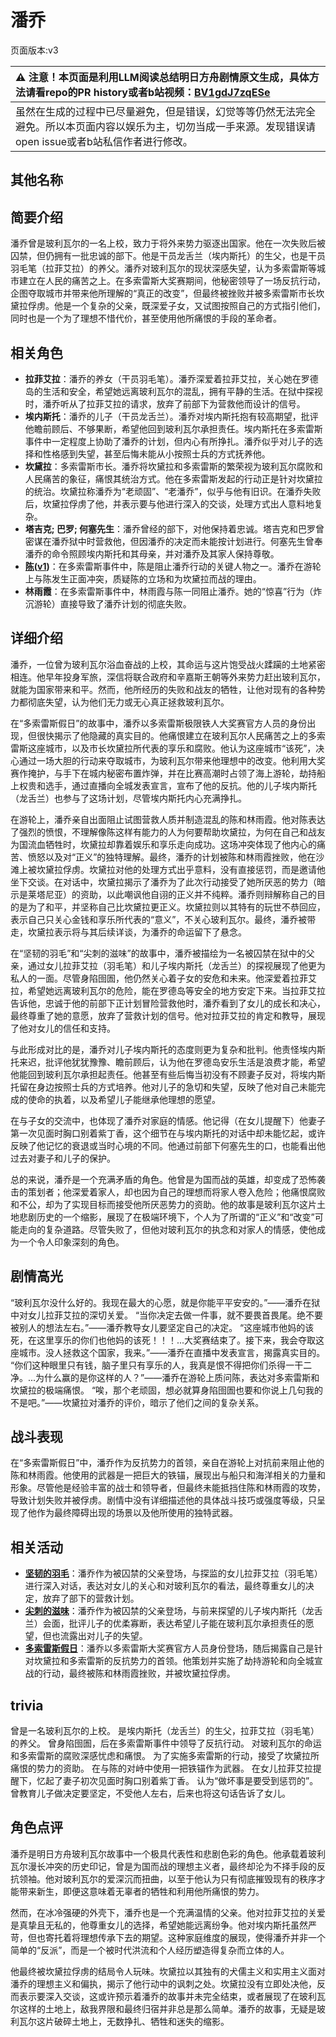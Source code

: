 # 潘乔
页面版本:v3
 

| :warning: 注意！本页面是利用LLM阅读总结明日方舟剧情原文生成，具体方法请看repo的PR history或者b站视频：[BV1gdJ7zqESe](https://www.bilibili.com/video/BV1gdJ7zqESe/)         |
|:----------------------------|
| 虽然在生成的过程中已尽量避免，但是错误，幻觉等等仍然无法完全避免。所以本页面内容以娱乐为主，切勿当成一手来源。发现错误请open issue或者b站私信作者进行修改。|



## 其他名称

## 简要介绍
潘乔曾是玻利瓦尔的一名上校，致力于将外来势力驱逐出国家。他在一次失败后被囚禁，但仍拥有一批忠诚的部下。他是干员龙舌兰（埃内斯托）的生父，也是干员羽毛笔（拉菲艾拉）的养父。潘乔对玻利瓦尔的现状深感失望，认为多索雷斯等城市建立在人民的痛苦之上。在多索雷斯大奖赛期间，他秘密领导了一场反抗行动，企图夺取城市并带来他所理解的“真正的改变”，但最终被挫败并被多索雷斯市长坎黛拉俘虏。他是一个复杂的父亲，既深爱子女，又试图按照自己的方式指引他们，同时也是一个为了理想不惜代价，甚至使用他所痛恨的手段的革命者。
## 相关角色
-   **拉菲艾拉**：潘乔的养女（干员羽毛笔）。潘乔深爱着拉菲艾拉，关心她在罗德岛的生活和安全，希望她远离玻利瓦尔的混乱，拥有平静的生活。在狱中探视时，潘乔听从了拉菲艾拉的请求，放弃了前部下为营救他而设计的信号。
-   **埃内斯托**：潘乔的儿子（干员龙舌兰）。潘乔对埃内斯托抱有较高期望，批评他瞻前顾后、不够果断，希望他回到玻利瓦尔承担责任。埃内斯托在多索雷斯事件中一定程度上协助了潘乔的计划，但内心有所挣扎。潘乔似乎对儿子的选择和性格感到失望，甚至后悔未能从小按照士兵的方式抚养他。
-   **坎黛拉**：多索雷斯市长。潘乔将坎黛拉和多索雷斯的繁荣视为玻利瓦尔腐败和人民痛苦的象征，痛恨其统治方式。他在多索雷斯发起的行动正是针对坎黛拉的统治。坎黛拉称潘乔为“老顽固”、“老潘乔”，似乎与他有旧识。在潘乔失败后，坎黛拉俘虏了他，并表示要与他进行深入的交谈，处理方式出人意料地复杂。
-   **塔吉克; 巴罗; 何塞先生**：潘乔曾经的部下，对他保持着忠诚。塔吉克和巴罗曾密谋在潘乔狱中时营救他，但因潘乔的决定而未能按计划进行。何塞先生曾奉潘乔的命令照顾埃内斯托和其母亲，并对潘乔及其家人保持尊敬。
-   **[陈](char_010_chen.md)([v1](../chars/char_010_chen.md))**：在多索雷斯事件中，陈是阻止潘乔行动的关键人物之一。潘乔在游轮上与陈发生正面冲突，质疑陈的立场和为坎黛拉而战的理由。
-   **林雨霞**：在多索雷斯事件中，林雨霞与陈一同阻止潘乔。她的“惊喜”行为（炸沉游轮）直接导致了潘乔计划的彻底失败。
## 详细介绍
潘乔，一位曾为玻利瓦尔浴血奋战的上校，其命运与这片饱受战火蹂躏的土地紧密相连。他早年投身军旅，深信将联合政府和辛嘉斯王朝等外来势力赶出玻利瓦尔，就能为国家带来和平。然而，他所经历的失败和战友的牺牲，让他对现有的各种势力都彻底失望，认为他们无力或无心真正拯救玻利瓦尔。

在“多索雷斯假日”的故事中，潘乔以多索雷斯极限铁人大奖赛官方人员的身份出现，但很快揭示了他隐藏的真实目的。他痛恨建立在玻利瓦尔人民痛苦之上的多索雷斯这座城市，以及市长坎黛拉所代表的享乐和腐败。他认为这座城市“该死”，决心通过一场大胆的行动来夺取城市，为玻利瓦尔带来他理想中的改变。他利用大奖赛作掩护，与手下在城内秘密布置炸弹，并在比赛高潮时占领了海上游轮，劫持船上权贵和选手，通过直播向全城发表宣言，宣布了他的反抗。他的儿子埃内斯托（龙舌兰）也参与了这场计划，尽管埃内斯托内心充满挣扎。

在游轮上，潘乔亲自出面阻止试图营救人质并制造混乱的陈和林雨霞。他对陈表达了强烈的愤恨，不理解像陈这样有能力的人为何要帮助坎黛拉，为何在自己和战友为国流血牺牲时，坎黛拉却靠着娱乐和享乐走向成功。这场冲突体现了他内心的痛苦、愤怒以及对“正义”的独特理解。最终，潘乔的计划被陈和林雨霞挫败，他在沙滩上被坎黛拉俘虏。坎黛拉对他的处理方式出乎意料，没有直接惩罚，而是邀请他坐下交谈。在对话中，坎黛拉揭示了潘乔为了此次行动接受了她所厌恶的势力（暗示是莱塔尼亚）的资助，以此嘲讽他自诩的正义并不纯粹。潘乔则辩解称自己的目的是为了和平，并坚称自己比坎黛拉更正义。坎黛拉则以其特有的玩世不恭回应，表示自己只关心金钱和享乐所代表的“意义”，不关心玻利瓦尔。最终，潘乔被带走，坎黛拉表示将与其后续详谈，为潘乔的命运留下了悬念。

在“坚韧的羽毛”和“尖刺的滋味”的故事中，潘乔被描绘为一名被囚禁在狱中的父亲，通过女儿拉菲艾拉（羽毛笔）和儿子埃内斯托（龙舌兰）的探视展现了他更为私人的一面。尽管身陷囹圄，他仍然关心着子女的安危和未来。他深爱着拉菲艾拉，希望她远离玻利瓦尔的危险，能在罗德岛等安全的地方安定下来。当拉菲艾拉告诉他，忠诚于他的前部下正计划冒险营救他时，潘乔看到了女儿的成长和决心，最终尊重了她的意愿，放弃了营救计划的信号。他对拉菲艾拉的肯定和教导，展现了他对女儿的信任和支持。

与此形成对比的是，潘乔对儿子埃内斯托的态度则更为复杂和批判。他责怪埃内斯托来迟，批评他犹犹豫豫、瞻前顾后，认为他在罗德岛安乐生活是浪费才能，希望他能回到玻利瓦尔承担起责任。他甚至有些后悔当初没有不顾妻子反对，将埃内斯托留在身边按照士兵的方式培养。他对儿子的急切和失望，反映了他对自己未能完成的使命的执着，以及希望儿子能继承他理想的愿望。

在与子女的交流中，也体现了潘乔对家庭的情感。他记得（在女儿提醒下）他妻子第一次见面时胸口别着紫丁香，这个细节在与埃内斯托的对话中却未能忆起，或许反映了他记忆的衰退或当时心境的不同。他通过前部下何塞先生的口，也能看出他过去对妻子和儿子的保护。

总的来说，潘乔是一个充满矛盾的角色。他曾是为国而战的英雄，却变成了恐怖袭击的策划者；他深爱着家人，却也因为自己的理想而将家人卷入危险；他痛恨腐败和不公，却为了实现目标而接受他所厌恶势力的资助。他的故事是玻利瓦尔这片土地悲剧历史的一个缩影，展现了在极端环境下，个人为了所谓的“正义”和“改变”可能走向的复杂道路。尽管失败了，但他对玻利瓦尔的执念和对家人的情感，使他成为一个令人印象深刻的角色。
## 剧情高光
“玻利瓦尔没什么好的。我现在最大的心愿，就是你能平平安安的。”——潘乔在狱中对女儿拉菲艾拉的深切关爱。
“当你决定去做一件事，就不要畏首畏尾。绝不要被别人的想法左右。”——潘乔教导女儿要坚定自己的决定。
“这座城市他妈的该死，在这里享乐的你们也他妈的该死！！！...大奖赛结束了。接下来，我会夺取这座城市。没人拯救这个国家，我来。”——潘乔在直播中发表宣言，揭露真实目的。
“你们这种眼里只有钱，脑子里只有享乐的人，我真是恨不得把你们杀得一干二净。...为什么赢的是你这样的人？”——潘乔在游轮上质问陈，表达对多索雷斯和坎黛拉的极端痛恨。
“唉，那个老顽固，想必就算身陷囹圄也要和你说上几句我的不是吧。”——坎黛拉对潘乔的评价，暗示了他们之间的复杂关系。
## 战斗表现
在“多索雷斯假日”中，潘乔作为反抗势力的首领，亲自在游轮上对抗前来阻止他的陈和林雨霞。他使用的武器是一把巨大的铁锚，展现出与船只和海洋相关的力量和形象。尽管他是经验丰富的战士和领导者，但最终未能抵挡住陈和林雨霞的攻势，导致计划失败并被俘虏。剧情中没有详细描述他的具体战斗技巧或强度等级，只呈现了他作为最终障碍出现的场景以及他所使用的独特武器。
## 相关活动
-   **[坚韧的羽毛](../stories/story_crow_set_1.md)**：潘乔作为被囚禁的父亲登场，与探监的女儿拉菲艾拉（羽毛笔）进行深入对话，表达对女儿的关心和对玻利瓦尔的看法，最终尊重女儿的决定，放弃了部下的营救计划。
-   **[尖刺的滋味](../stories/story_takila_set_1.md)**：潘乔作为被囚禁的父亲登场，与前来探望的儿子埃内斯托（龙舌兰）会面，批评儿子的优柔寡断，表达希望儿子能在玻利瓦尔承担责任的愿望，但也流露出对儿子的失望。
-   **[多索雷斯假日](../stories/act12side.md)**：潘乔以多索雷斯大奖赛官方人员身份登场，随后揭露自己是针对坎黛拉和多索雷斯的反抗势力的首领。他策划并实施了劫持游轮和向全城宣战的行动，最终被陈和林雨霞挫败，并被坎黛拉俘虏。
## trivia
曾是一名玻利瓦尔的上校。
是埃内斯托（龙舌兰）的生父，拉菲艾拉（羽毛笔）的养父。
曾身陷囹圄，后在多索雷斯事件中领导了反抗行动。
对玻利瓦尔的命运和多索雷斯的腐败深感忧虑和痛恨。
为了实施多索雷斯的行动，接受了坎黛拉所痛恨的势力的资助。
在与陈的对峙中使用一把铁锚作为武器。
在女儿拉菲艾拉提醒下，忆起了妻子初次见面时胸口别着紫丁香。
认为“做坏事是要受到惩罚的”。
曾教育儿子做决定要坚定，不受他人左右，后来也将这句话告诉了女儿。
## 角色点评
潘乔是明日方舟玻利瓦尔故事中一个极具代表性和悲剧色彩的角色。他承载着玻利瓦尔漫长冲突的历史印记，曾是为国而战的理想主义者，最终却沦为不择手段的反抗领袖。他对玻利瓦尔的爱深沉而扭曲，以至于他认为只有彻底摧毁现有的秩序才能带来新生，即便这意味着无辜者的牺牲和利用他所痛恨的势力。

然而，在冰冷强硬的外壳下，潘乔也是一个充满温情的父亲。他对拉菲艾拉的关爱是真挚且无私的，他尊重女儿的选择，希望她能远离纷争。他对埃内斯托虽然严苛，但也寄托着将理想传承下去的期望。这种家庭维度的展现，使得潘乔并非一个简单的“反派”，而是一个被时代洪流和个人经历塑造得复杂而立体的人。

他最终被坎黛拉俘虏的结局令人玩味。坎黛拉以其独有的犬儒主义和实用主义面对潘乔的理想主义和偏执，揭示了他行动中的讽刺之处。坎黛拉没有立即处决他，反而表示要深入交谈，这或许预示着潘乔的故事并未完全结束，或者展现了在玻利瓦尔这样的土地上，敌我界限和最终归宿并非总是那么简单。潘乔的故事，无疑是玻利瓦尔这片破碎土地上，无数挣扎、牺牲和迷失的缩影。